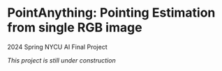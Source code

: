 # PointAnything: Pointing Estimation from single RGB image

2024 Spring NYCU AI Final Project

*This project is still under construction*
